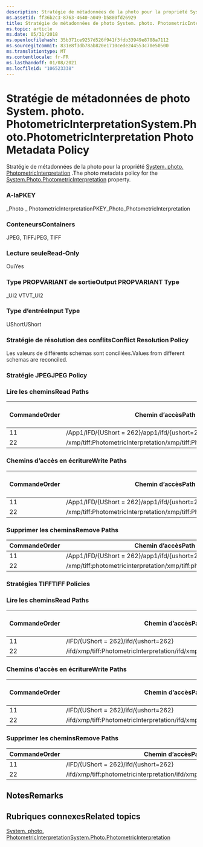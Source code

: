 ```yaml
---
description: Stratégie de métadonnées de la photo pour la propriété System. photo. PhotometricInterpretation.
ms.assetid: ff36b2c3-8763-4640-a049-b5880fd26929
title: Stratégie de métadonnées de photo System. photo. PhotometricInterpretation
ms.topic: article
ms.date: 05/31/2018
ms.openlocfilehash: 35b371ce9257d526f941f3fdb33949e8788a7112
ms.sourcegitcommit: 831e8f3db78ab820e1710cede244553c70e50500
ms.translationtype: MT
ms.contentlocale: fr-FR
ms.lasthandoff: 01/08/2021
ms.locfileid: "106523338"
---
```

# <a name="systemphotophotometricinterpretation-photo-metadata-policy"></a><span data-ttu-id="51a98-103">Stratégie de métadonnées de photo System. photo. PhotometricInterpretation</span><span class="sxs-lookup"><span data-stu-id="51a98-103">System.Photo.PhotometricInterpretation Photo Metadata Policy</span></span>

<span data-ttu-id="51a98-104">Stratégie de métadonnées de la photo pour la propriété [System. photo. PhotometricInterpretation](../properties/props-system-photo-photometricinterpretation.md) .</span><span class="sxs-lookup"><span data-stu-id="51a98-104">The photo metadata policy for the [System.Photo.PhotometricInterpretation](../properties/props-system-photo-photometricinterpretation.md) property.</span></span>

### <a name="pkey"></a><span data-ttu-id="51a98-105">A-la</span><span class="sxs-lookup"><span data-stu-id="51a98-105">PKEY</span></span>

<span data-ttu-id="51a98-106">\_Photo \_ PhotometricInterpretation</span><span class="sxs-lookup"><span data-stu-id="51a98-106">PKEY\_Photo\_PhotometricInterpretation</span></span>

### <a name="containers"></a><span data-ttu-id="51a98-107">Conteneurs</span><span class="sxs-lookup"><span data-stu-id="51a98-107">Containers</span></span>

<span data-ttu-id="51a98-108">JPEG, TIFF</span><span class="sxs-lookup"><span data-stu-id="51a98-108">JPEG, TIFF</span></span>

### <a name="read-only"></a><span data-ttu-id="51a98-109">Lecture seule</span><span class="sxs-lookup"><span data-stu-id="51a98-109">Read-Only</span></span>

<span data-ttu-id="51a98-110">Oui</span><span class="sxs-lookup"><span data-stu-id="51a98-110">Yes</span></span>

### <a name="output-propvariant-type"></a><span data-ttu-id="51a98-111">Type PROPVARIANT de sortie</span><span class="sxs-lookup"><span data-stu-id="51a98-111">Output PROPVARIANT Type</span></span>

<span data-ttu-id="51a98-112">\_UI2 VT</span><span class="sxs-lookup"><span data-stu-id="51a98-112">VT\_UI2</span></span>

### <a name="input-type"></a><span data-ttu-id="51a98-113">Type d’entrée</span><span class="sxs-lookup"><span data-stu-id="51a98-113">Input Type</span></span>

<span data-ttu-id="51a98-114">UShort</span><span class="sxs-lookup"><span data-stu-id="51a98-114">UShort</span></span>

### <a name="conflict-resolution-policy"></a><span data-ttu-id="51a98-115">Stratégie de résolution des conflits</span><span class="sxs-lookup"><span data-stu-id="51a98-115">Conflict Resolution Policy</span></span>

<span data-ttu-id="51a98-116">Les valeurs de différents schémas sont conciliées.</span><span class="sxs-lookup"><span data-stu-id="51a98-116">Values from different schemas are reconciled.</span></span>

### <a name="jpeg-policy"></a><span data-ttu-id="51a98-117">Stratégie JPEG</span><span class="sxs-lookup"><span data-stu-id="51a98-117">JPEG Policy</span></span>

### <a name="read-paths"></a><span data-ttu-id="51a98-118">Lire les chemins</span><span class="sxs-lookup"><span data-stu-id="51a98-118">Read Paths</span></span>



| <span data-ttu-id="51a98-119">Commande</span><span class="sxs-lookup"><span data-stu-id="51a98-119">Order</span></span> | <span data-ttu-id="51a98-120">Chemin d’accès</span><span class="sxs-lookup"><span data-stu-id="51a98-120">Path</span></span>                                | <span data-ttu-id="51a98-121">Format de disque</span><span class="sxs-lookup"><span data-stu-id="51a98-121">Disk Format</span></span> |
|-------|-------------------------------------|-------------|
| <span data-ttu-id="51a98-122">1</span><span class="sxs-lookup"><span data-stu-id="51a98-122">1</span></span>     | <span data-ttu-id="51a98-123">/App1/IFD/{UShort = 262}</span><span class="sxs-lookup"><span data-stu-id="51a98-123">/app1/ifd/{ushort=262}</span></span>              | <span data-ttu-id="51a98-124">ushort</span><span class="sxs-lookup"><span data-stu-id="51a98-124">ushort</span></span>      |
| <span data-ttu-id="51a98-125">2</span><span class="sxs-lookup"><span data-stu-id="51a98-125">2</span></span>     | <span data-ttu-id="51a98-126">/xmp/tiff:PhotometricInterpretation</span><span class="sxs-lookup"><span data-stu-id="51a98-126">/xmp/tiff:PhotometricInterpretation</span></span> | <span data-ttu-id="51a98-127">unicode</span><span class="sxs-lookup"><span data-stu-id="51a98-127">unicode</span></span>     |



 

### <a name="write-paths"></a><span data-ttu-id="51a98-128">Chemins d’accès en écriture</span><span class="sxs-lookup"><span data-stu-id="51a98-128">Write Paths</span></span>



| <span data-ttu-id="51a98-129">Commande</span><span class="sxs-lookup"><span data-stu-id="51a98-129">Order</span></span> | <span data-ttu-id="51a98-130">Chemin d’accès</span><span class="sxs-lookup"><span data-stu-id="51a98-130">Path</span></span>                                | <span data-ttu-id="51a98-131">Format de disque</span><span class="sxs-lookup"><span data-stu-id="51a98-131">Disk Format</span></span> |
|-------|-------------------------------------|-------------|
| <span data-ttu-id="51a98-132">1</span><span class="sxs-lookup"><span data-stu-id="51a98-132">1</span></span>     | <span data-ttu-id="51a98-133">/App1/IFD/{UShort = 262}</span><span class="sxs-lookup"><span data-stu-id="51a98-133">/app1/ifd/{ushort=262}</span></span>              | <span data-ttu-id="51a98-134">ushort</span><span class="sxs-lookup"><span data-stu-id="51a98-134">ushort</span></span>      |
| <span data-ttu-id="51a98-135">2</span><span class="sxs-lookup"><span data-stu-id="51a98-135">2</span></span>     | <span data-ttu-id="51a98-136">/xmp/tiff:PhotometricInterpretation</span><span class="sxs-lookup"><span data-stu-id="51a98-136">/xmp/tiff:PhotometricInterpretation</span></span> | <span data-ttu-id="51a98-137">unicode</span><span class="sxs-lookup"><span data-stu-id="51a98-137">unicode</span></span>     |



 

### <a name="remove-paths"></a><span data-ttu-id="51a98-138">Supprimer les chemins</span><span class="sxs-lookup"><span data-stu-id="51a98-138">Remove Paths</span></span>



| <span data-ttu-id="51a98-139">Commande</span><span class="sxs-lookup"><span data-stu-id="51a98-139">Order</span></span> | <span data-ttu-id="51a98-140">Chemin d’accès</span><span class="sxs-lookup"><span data-stu-id="51a98-140">Path</span></span>                                |
|-------|-------------------------------------|
| <span data-ttu-id="51a98-141">1</span><span class="sxs-lookup"><span data-stu-id="51a98-141">1</span></span>     | <span data-ttu-id="51a98-142">/App1/IFD/{UShort = 262}</span><span class="sxs-lookup"><span data-stu-id="51a98-142">/app1/ifd/{ushort=262}</span></span>              |
| <span data-ttu-id="51a98-143">2</span><span class="sxs-lookup"><span data-stu-id="51a98-143">2</span></span>     | <span data-ttu-id="51a98-144">/xmp/tiff:photometricinterpretation</span><span class="sxs-lookup"><span data-stu-id="51a98-144">/xmp/tiff:photometricinterpretation</span></span> |



 

### <a name="tiff-policies"></a><span data-ttu-id="51a98-145">Stratégies TIFF</span><span class="sxs-lookup"><span data-stu-id="51a98-145">TIFF Policies</span></span>

### <a name="read-paths"></a><span data-ttu-id="51a98-146">Lire les chemins</span><span class="sxs-lookup"><span data-stu-id="51a98-146">Read Paths</span></span>



| <span data-ttu-id="51a98-147">Commande</span><span class="sxs-lookup"><span data-stu-id="51a98-147">Order</span></span> | <span data-ttu-id="51a98-148">Chemin d’accès</span><span class="sxs-lookup"><span data-stu-id="51a98-148">Path</span></span>                                    | <span data-ttu-id="51a98-149">Format de disque</span><span class="sxs-lookup"><span data-stu-id="51a98-149">Disk Format</span></span> |
|-------|-----------------------------------------|-------------|
| <span data-ttu-id="51a98-150">1</span><span class="sxs-lookup"><span data-stu-id="51a98-150">1</span></span>     | <span data-ttu-id="51a98-151">/IFD/{UShort = 262}</span><span class="sxs-lookup"><span data-stu-id="51a98-151">/ifd/{ushort=262}</span></span>                       | <span data-ttu-id="51a98-152">ushort</span><span class="sxs-lookup"><span data-stu-id="51a98-152">ushort</span></span>      |
| <span data-ttu-id="51a98-153">2</span><span class="sxs-lookup"><span data-stu-id="51a98-153">2</span></span>     | <span data-ttu-id="51a98-154">/ifd/xmp/tiff:PhotometricInterpretation</span><span class="sxs-lookup"><span data-stu-id="51a98-154">/ifd/xmp/tiff:PhotometricInterpretation</span></span> | <span data-ttu-id="51a98-155">unicode</span><span class="sxs-lookup"><span data-stu-id="51a98-155">unicode</span></span>     |



 

### <a name="write-paths"></a><span data-ttu-id="51a98-156">Chemins d’accès en écriture</span><span class="sxs-lookup"><span data-stu-id="51a98-156">Write Paths</span></span>



| <span data-ttu-id="51a98-157">Commande</span><span class="sxs-lookup"><span data-stu-id="51a98-157">Order</span></span> | <span data-ttu-id="51a98-158">Chemin d’accès</span><span class="sxs-lookup"><span data-stu-id="51a98-158">Path</span></span>                                    | <span data-ttu-id="51a98-159">Format de disque</span><span class="sxs-lookup"><span data-stu-id="51a98-159">Disk Format</span></span> |
|-------|-----------------------------------------|-------------|
| <span data-ttu-id="51a98-160">1</span><span class="sxs-lookup"><span data-stu-id="51a98-160">1</span></span>     | <span data-ttu-id="51a98-161">/IFD/{UShort = 262}</span><span class="sxs-lookup"><span data-stu-id="51a98-161">/ifd/{ushort=262}</span></span>                       | <span data-ttu-id="51a98-162">ushort</span><span class="sxs-lookup"><span data-stu-id="51a98-162">ushort</span></span>      |
| <span data-ttu-id="51a98-163">2</span><span class="sxs-lookup"><span data-stu-id="51a98-163">2</span></span>     | <span data-ttu-id="51a98-164">/ifd/xmp/tiff:PhotometricInterpretation</span><span class="sxs-lookup"><span data-stu-id="51a98-164">/ifd/xmp/tiff:PhotometricInterpretation</span></span> | <span data-ttu-id="51a98-165">unicode</span><span class="sxs-lookup"><span data-stu-id="51a98-165">unicode</span></span>     |



 

### <a name="remove-paths"></a><span data-ttu-id="51a98-166">Supprimer les chemins</span><span class="sxs-lookup"><span data-stu-id="51a98-166">Remove Paths</span></span>



| <span data-ttu-id="51a98-167">Commande</span><span class="sxs-lookup"><span data-stu-id="51a98-167">Order</span></span> | <span data-ttu-id="51a98-168">Chemin d’accès</span><span class="sxs-lookup"><span data-stu-id="51a98-168">Path</span></span>                                    |
|-------|-----------------------------------------|
| <span data-ttu-id="51a98-169">1</span><span class="sxs-lookup"><span data-stu-id="51a98-169">1</span></span>     | <span data-ttu-id="51a98-170">/IFD/{UShort = 262}</span><span class="sxs-lookup"><span data-stu-id="51a98-170">/ifd/{ushort=262}</span></span>                       |
| <span data-ttu-id="51a98-171">2</span><span class="sxs-lookup"><span data-stu-id="51a98-171">2</span></span>     | <span data-ttu-id="51a98-172">/ifd/xmp/tiff:photometricinterpretation</span><span class="sxs-lookup"><span data-stu-id="51a98-172">/ifd/xmp/tiff:photometricinterpretation</span></span> |



 

## <a name="remarks"></a><span data-ttu-id="51a98-173">Notes</span><span class="sxs-lookup"><span data-stu-id="51a98-173">Remarks</span></span>

## <a name="related-topics"></a><span data-ttu-id="51a98-174">Rubriques connexes</span><span class="sxs-lookup"><span data-stu-id="51a98-174">Related topics</span></span>

<dl> <dt>

[<span data-ttu-id="51a98-175">System. photo. PhotometricInterpretation</span><span class="sxs-lookup"><span data-stu-id="51a98-175">System.Photo.PhotometricInterpretation</span></span>](../properties/props-system-photo-photometricinterpretation.md)
</dt> </dl>

 

 
